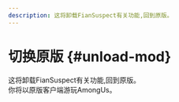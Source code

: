 ```yaml
---
description: 这将卸载FianSuspect有关功能,回到原版。
---
```


# 切换原版 {#unload-mod}

这将卸载FianSuspect有关功能,回到原版。\
你将以原版客户端游玩AmongUs。